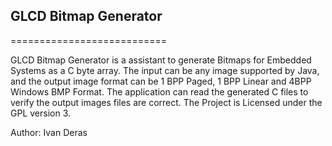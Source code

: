 ## GLCD Bitmap Generator ##
===========================

GLCD Bitmap Generator is a assistant to generate Bitmaps for Embedded Systems as a C byte array.  The input can be any image supported by Java, and the output image format can be 1 BPP Paged, 1 BPP Linear and 4BPP Windows BMP Format.
The application can read the generated C files to verify the output images files are correct.
The Project is Licensed under the GPL version 3.

Author: Ivan Deras